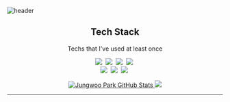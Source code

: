 ![header](https://capsule-render.vercel.app/api?type=waving&color=timeGradient&height=300&section=header&text=Jungwoo%20Park&fontSize=90&animation=fadeIn&fontAlignY=38&desc=hi%20there%20👀%20)
<h2 align='center'> Tech Stack </h2>
<p align='center'> Techs that I've used at least once </p>
<p align='center'>
  <img src="https://img.shields.io/badge/Cshrap-239120?style=flat-square&logo=csharp&logoColor=white"/></a>&nbsp;
  <img src="https://img.shields.io/badge/JavaScript-F7DF1E?style=flat-square&logo=JavaScript&logoColor=white"/></a>&nbsp;
  <img src="https://img.shields.io/badge/C++-00599C?style=flat-square&logo=Cplusplus&logoColor=white"/></a>&nbsp;
  <img src="https://img.shields.io/badge/Swift-F05138?style=flat-square&logo=Swift&logoColor=white"/></a>&nbsp;
  <br>
    <img src="https://img.shields.io/badge/React-61DAFB?style=flat-square&logo=React&logoColor=white"/></a>&nbsp;
    <img src="https://img.shields.io/badge/AWS-232F3E?style=flat-square&logo=Amazon AWS&logoColor=white"/></a>&nbsp;
    <img src="https://img.shields.io/badge/Firebase-FFCA28?style=flat-square&logo=Firebase&logoColor=white"/></a>&nbsp;
  
  
<!--   <br>
  <h2 align='center'> Tech Stack </h2>

  ![Anurag's GitHub stats](https://github-readme-stats.vercel.app/api?username=jwoo820&theme=radical&show_icons=true)
 -->
<p align='center'>
 <a href="mailto:pjwoo820@gmail.com">
 <img alt="Jungwoo Park GitHub Stats" src="https://github-readme-stats-sigma-five.vercel.app/api?username=jwoo820&theme=radical&show_icons=true" />
<img src ="https://github-readme-stats.vercel.app/api/top-langs/?username=jwoo820&langs_count=10&layout=compact&theme=dark"/></a>
  </p>

---

<!-- <p align='right'>
<a href="https://hits.seeyoufarm.com">
<img src="https://hits.seeyoufarm.com/api/count/incr/badge.svg?url=https%3A%2F%2Fgithub.com/jwoo820%2Fgjbae1212%2Fhit-counter&count_bg=%23BB8DDC&title_bg=%23C6C8CA&icon=&icon_color=%23E7E7E7&title=hits&edge_flat=false"/></a>
  </p> -->
